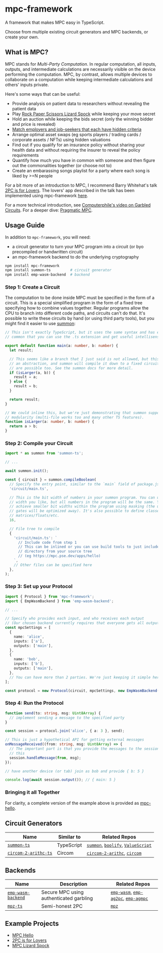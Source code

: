 # mpc-framework

A framework that makes MPC easy in TypeScript.

Choose from multiple existing circuit generators and MPC backends, or create
your own.

## What is MPC?

MPC stands for _Multi-Party Computation_. In regular computation, all inputs,
outputs, and intermediate calculations are necessarily visible on the device
performing the computation. MPC, by contrast, allows multiple devices to
collaborate on a computation while keeping intermediate calculations and others'
inputs private.

Here's some ways that can be useful:

- Provide analysis on patient data to researchers without revealing the patient data
- Play [Rock Paper Scissors Lizard Spock](https://mpc.pse.dev/apps/lizard-spock) while keeping your move secret
- Hold an auction while keeping the bids secret (only the winning bidder and price is revealed)
- [Match employers and job-seekers that each have hidden criteria](https://github.com/cursive-team/pz-hiring)
- Arrange optimal asset swaps (eg sports players / trading cards / corporate assets / NFTs) using hidden valuations
- Find out if you qualify for an insurance policy without sharing your health data and without requiring the insurer to reveal the policy requirements
- Quantify how much you have in common with someone and then figure out the commonalities together (or choose not to)
- Create an embarassing songs playlist for a party where each song is liked by >=N people

For a bit more of an introduction to MPC, I recommend Barry Whitehat's talk
[2PC is for Lovers](https://www.youtube.com/watch?v=PzcDqegGoKI). The
lovers' app described in the talk has been implemented using mpc-framework
[here](https://mpc.pse.dev/apps/2pc-is-for-lovers).

For a more technical introduction, see [Computerphile's video on Garbled Circuits](https://www.youtube.com/watch?v=FMZ-HARN0gI). For a deeper dive: [Pragmatic MPC](https://securecomputation.org/).

## Usage Guide

In addition to `mpc-framework`, you will need:

- a circuit generator to turn your MPC program into a circuit (or byo precompiled or handwritten circuit)
- an mpc-framework backend to do the underlying cryptography

```sh
npm install mpc-framework
npm install summon-ts         # circuit generator
npm install emp-wasm-backend  # backend
```

### Step 1: Create a Circuit

The computation to be done inside MPC must be specified in the form of a
circuit. This is a special simplified program in the form of a fixed tree
specifying how to combine values together. Regular programs allow the CPU to
branch into different code paths, and circuits can't do that. It's possible to
write these circuits by hand (or using third party tools), but you might find it
easier to use [summon](https://github.com/voltrevo/summon/):

```ts
// This isn't exactly TypeScript, but it uses the same syntax and has enough in
// common that you can use the .ts extension and get useful intellisense

export default function main(a: number, b: number) {
  let result;

  // This seems like a branch that I just said is not allowed, but this is just
  // an abstraction, and summon will compile it down to a fixed circuit. Loops
  // are possible too. See the summon docs for more detail.
  if (isLarger(a, b)) {
    result = a;
  } else {
    result = b;
  }

  return result;
}

// We could inline this, but we're just demonstrating that summon supports
// modularity (multi-file works too and many other TS features).
function isLarger(a: number, b: number) {
  return a > b;
}
```

### Step 2: Compile your Circuit

```ts
import * as summon from 'summon-ts';

// ...

await summon.init();

const { circuit } = summon.compileBoolean(
  // Specify the entry point, similar to the `main` field of package.json
  'circuit/main.ts',

  // This is the bit width of numbers in your summon program. You can use any
  // width you like, but all numbers in the program will be the same. You can
  // achieve smaller bit widths within the program using masking (the unused
  // gates will be optimized away). It's also possible to define classes for
  // matrices/floats/etc.
  16,

  // File tree to compile
  {
    'circuit/main.ts': `
      // Include code from step 1
      // This can be inlined or you can use build tools to just include a
      // directory from your source tree
      // (eg https://mpc.pse.dev/apps/hello)
    `,
    // Other files can be specified here
  },
);
```

### Step 3: Set up your Protocol

```ts
import { Protocol } from 'mpc-framework';
import { EmpWasmBackend } from 'emp-wasm-backend';

// ...

// Specify who provides each input, and who receives each output
// (Our chosen backend currently requires that everyone gets all outputs)
const mpcSettings = [
  {
    name: 'alice',
    inputs: ['a'],
    outputs: ['main'],
  },
  {
    name: 'bob',
    inputs: ['b'],
    outputs: ['main'],
  },
  // You can have more than 2 parties. We're just keeping it simple here.
];

const protocol = new Protocol(circuit, mpcSettings, new EmpWasmBackend());
```

### Step 4: Run the Protocol

```ts
function send(to: string, msg: Uint8Array) {
  // implement sending a message to the specified party
}

const session = protocol.join('alice', { a: 3 }, send);

// This is just a hypothetical API for getting external messages
onMessageReceived((from: string, msg: Uint8Array) => {
  // The important part is that you provide the messages to the session like
  // this
  session.handleMessage(from, msg);
});

// have another device (or tab) join as bob and provide { b: 5 }

console.log(await session.output()); // { main: 5 }
```

### Bringing it all Together

For clarity, a complete version of the example above is provided as
[mpc-hello](https://mpc.pse.dev/apps/hello).

## **Circuit Generators**

| Name                                                                    | Similar to | Related Repos                                                                                                                                                 |
| ----------------------------------------------------------------------- | ---------- | ------------------------------------------------------------------------------------------------------------------------------------------------------------- |
| [`summon-ts`](https://github.com/voltrevo/summon-ts/)                   | TypeScript | [`summon`](https://github.com/voltrevo/summon/), [`boolify`](https://github.com/voltrevo/boolify/), [`ValueScript`](https://github.com/voltrevo/ValueScript/) |
| [`circom-2-arithc-ts`](https://github.com/voltrevo/circom-2-arithc-ts/) | Circom     | [`circom-2-arithc`](https://github.com/namnc/circom-2-arithc/), [`circom`](https://github.com/iden3/circom/)                                                  |

## **Backends**

| Name                                                                | Description                             | Related Repos                                                                                                                                                          |
| ------------------------------------------------------------------- | --------------------------------------- | ---------------------------------------------------------------------------------------------------------------------------------------------------------------------- |
| [`emp-wasm-backend`](https://github.com/voltrevo/emp-wasm-backend/) | Secure MPC using authenticated garbling | [`emp-wasm`](https://github.com/voltrevo/emp-wasm), [`emp-ag2pc`](https://github.com/emp-toolkit/emp-ag2pc/), [`emp-agmpc`](https://github.com/emp-toolkit/emp-agmpc/) |
| [`mpz-ts`](https://github.com/voltrevo/mpz-ts)                      | Semi-honest 2PC                         | [`mpz`](https://github.com/privacy-scaling-explorations/mpz)                                                                                                           |

## Example Projects

- [MPC Hello](https://mpc.pse.dev/apps/hello)
- [2PC is for Lovers](https://mpc.pse.dev/apps/2pc-is-for-lovers)
- [MPC Lizard Spock](https://mpc.pse.dev/apps/lizard-spock)
